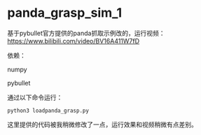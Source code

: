 # panda_grasp_sim_1

基于pybullet官方提供的panda抓取示例改的，运行视频：https://www.bilibili.com/video/BV16A411W7fD

依赖：

numpy 

pybullet


通过以下命令运行：
```
python3 loadpanda_grasp.py
```

这里提供的代码被我稍微修改了一点，运行效果和视频稍微有点差别。
